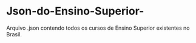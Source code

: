 # Json-do-Ensino-Superior-
Arquivo .json contendo todos os cursos de Ensino Superior existentes no Brasil.
